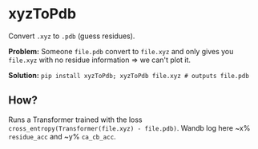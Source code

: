 # xyzToPdb
Convert `.xyz` to `.pdb` (guess residues). 

**Problem:**
  Someone `file.pdb` convert to `file.xyz` and only gives you `file.xyz` with no residue information => we can't plot it. 

**Solution:** `pip install xyzToPdb; xyzToPdb file.xyz # outputs file.pdb`

## How? 
Runs a Transformer trained with the loss `cross_entropy(Transformer(file.xyz) - file.pdb)`. Wandb log here ~x% `residue_acc` and ~y% `ca_cb_acc`. 
